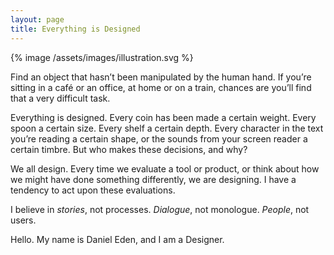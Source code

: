 ```yaml
---
layout: page
title: Everything is Designed
---
```



{% image /assets/images/illustration.svg %}

Find an object that hasn’t been manipulated by the human hand. If you’re sitting in a café or an office, at home or on a train, chances are you’ll find that a very difficult task.

Everything is designed. Every coin has been made a certain weight. Every spoon a certain size. Every shelf a certain depth. Every character in the text you’re reading a certain shape, or the sounds from your screen reader a certain timbre. But who makes these decisions, and why?

We all design. Every time we evaluate a tool or product, or think about how we might have done something differently, we are designing. I have a tendency to act upon these evaluations.

I believe in _stories_, not processes. _Dialogue_, not monologue. _People_, not users.

Hello. My name is Daniel Eden, and I am a Designer.
